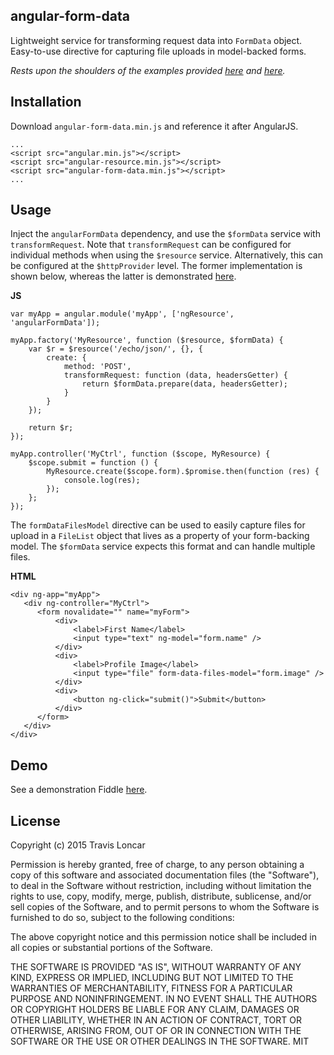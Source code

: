 angular-form-data
-----------------

Lightweight service for transforming request data into `FormData` object.
Easy-to-use directive for capturing file uploads in model-backed forms.

*Rests upon the shoulders of the examples provided
[here](http://stackoverflow.com/questions/21115771/angularjs-upload-files-using-resource-solution)
and
[here](https://github.com/angular/angular.js/issues/1375#issuecomment-21933012).*

Installation
------------

Download `angular-form-data.min.js` and reference it after AngularJS.

    ...
    <script src="angular.min.js"></script>
    <script src="angular-resource.min.js"></script>
    <script src="angular-form-data.min.js"></script>
    ...

Usage
-----

Inject the `angularFormData` dependency, and use the `$formData` service with
`transformRequest`. Note that `transformRequest` can be configured for
individual methods when using the `$resource` service.
Alternatively, this can be configured at the `$httpProvider` level. The former
implementation is shown below, whereas the latter is demonstrated
[here](http://stackoverflow.com/a/21115779/1552982).

**JS**
    
    var myApp = angular.module('myApp', ['ngResource', 'angularFormData']);

    myApp.factory('MyResource', function ($resource, $formData) {
        var $r = $resource('/echo/json/', {}, {
            create: {
                method: 'POST',
                transformRequest: function (data, headersGetter) {
                    return $formData.prepare(data, headersGetter);
                }
            }
        });

        return $r;
    });

    myApp.controller('MyCtrl', function ($scope, MyResource) {
        $scope.submit = function () {
            MyResource.create($scope.form).$promise.then(function (res) {
                console.log(res);
            });
        };
    }); 

The `formDataFilesModel` directive can be used to easily capture files for
upload in a `FileList` object that lives as a property of your form-backing model. The
`$formData` service expects this format and can handle multiple files.

**HTML**

    <div ng-app="myApp">
       <div ng-controller="MyCtrl">
          <form novalidate="" name="myForm">
              <div>
                  <label>First Name</label>
                  <input type="text" ng-model="form.name" />
              </div>
              <div>
                  <label>Profile Image</label>
                  <input type="file" form-data-files-model="form.image" />
              </div>
              <div>
                  <button ng-click="submit()">Submit</button>
              </div>
          </form>
       </div>
    </div>

Demo
----

See a demonstration Fiddle [here](http://jsfiddle.net/tbloncar/kkq75qjh/).

License
-------

Copyright (c) 2015 Travis Loncar

Permission is hereby granted, free of charge, to any person obtaining a copy of this software and associated documentation files (the "Software"), to deal in the Software without restriction, including without limitation the rights to use, copy, modify, merge, publish, distribute, sublicense, and/or sell copies of the Software, and to permit persons to whom the Software is furnished to do so, subject to the following conditions:

The above copyright notice and this permission notice shall be included in all copies or substantial portions of the Software.

THE SOFTWARE IS PROVIDED "AS IS", WITHOUT WARRANTY OF ANY KIND, EXPRESS OR IMPLIED, INCLUDING BUT NOT LIMITED TO THE WARRANTIES OF MERCHANTABILITY, FITNESS FOR A PARTICULAR PURPOSE AND NONINFRINGEMENT. IN NO EVENT SHALL THE AUTHORS OR COPYRIGHT HOLDERS BE LIABLE FOR ANY CLAIM, DAMAGES OR OTHER LIABILITY, WHETHER IN AN ACTION OF CONTRACT, TORT OR OTHERWISE, ARISING FROM, OUT OF OR IN CONNECTION WITH THE SOFTWARE OR THE USE OR OTHER DEALINGS IN THE SOFTWARE.
MIT
